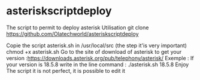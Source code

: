 # asteriskscriptdeploy

The script to permit to deploy asterisk
Utilisation
git clone https://github.com/Olatechworld/asteriskscriptdeploy

Copie the script asterisk.sh in /usr/local/src (the step it'is very important)
chmod +x asterisk.sh
Go to the site of download of asterisk to get your version :https://downloads.asterisk.org/pub/telephony/asterisk/
Exemple : If your version is 18.5.8
write in the line command : ./asterisk.sh 18.5.8
Enjoy
The script it is not perfect, it is possible to edit it

